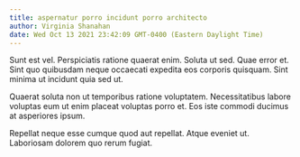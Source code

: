 ```yaml
---
title: aspernatur porro incidunt porro architecto
author: Virginia Shanahan
date: Wed Oct 13 2021 23:42:09 GMT-0400 (Eastern Daylight Time)
---
```

Sunt est vel. Perspiciatis ratione quaerat enim. Soluta ut sed. Quae error et. Sint quo quibusdam neque occaecati expedita eos corporis quisquam. Sint minima ut incidunt quia sed ut.

 Quaerat soluta non ut temporibus ratione voluptatem. Necessitatibus labore voluptas eum ut enim placeat voluptas porro et. Eos iste commodi ducimus at asperiores ipsum.

 Repellat neque esse cumque quod aut repellat. Atque eveniet ut. Laboriosam dolorem quo rerum fugiat.